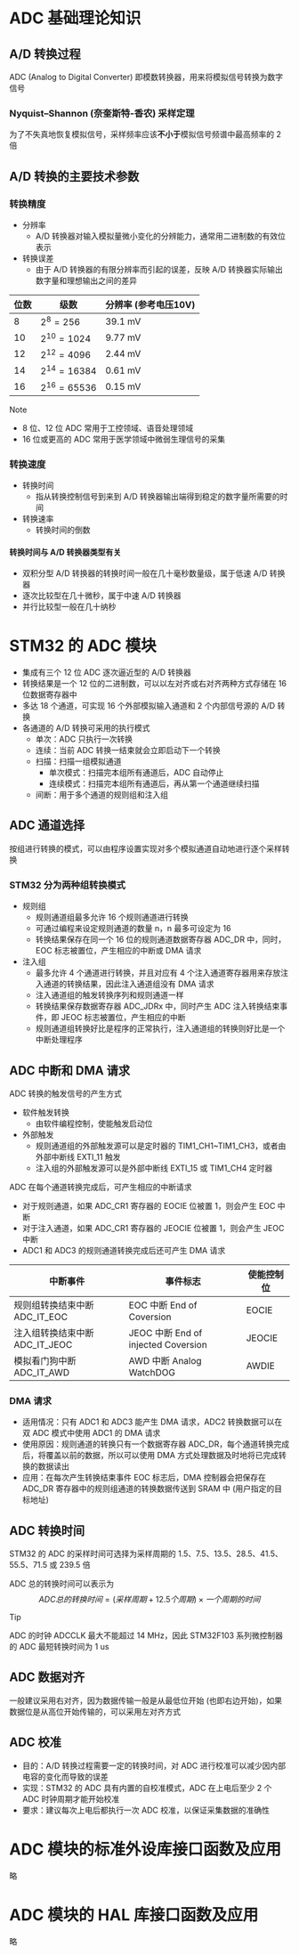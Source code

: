 # ADC 基础理论知识
## A/D 转换过程
ADC (Analog to Digital Converter) 即模数转换器，用来将模拟信号转换为数字信号

### Nyquist–Shannon (奈奎斯特-香农) 采样定理
为了不失真地恢复模拟信号，采样频率应该**不小于**模拟信号频谱中最高频率的 2 倍

## A/D 转换的主要技术参数
### 转换精度
- 分辨率
  - A/D 转换器对输入模拟量微小变化的分辨能力，通常用二进制数的有效位表示
- 转换误差
  - 由于 A/D 转换器的有限分辨率而引起的误差，反映 A/D 转换器实际输出数字量和理想输出之间的差异

| 位数 | 级数             | 分辨率 (参考电压10V) |
| ---- | ---------------- | -------------------- |
| 8    | $2^{8} = 256$    | 39.1 mV              |
| 10   | $2^{10} = 1024$  | 9.77 mV              |
| 12   | $2^{12} = 4096$  | 2.44 mV              |
| 14   | $2^{14} = 16384$ | 0.61 mV              |
| 16   | $2^{16} = 65536$ | 0.15 mV              |
> [!NOTE]
> - 8 位、12 位 ADC 常用于工控领域、语音处理领域
> - 16 位或更高的 ADC 常用于医学领域中微弱生理信号的采集

### 转换速度
- 转换时间
  - 指从转换控制信号到来到 A/D 转换器输出端得到稳定的数字量所需要的时间
- 转换速率
  - 转换时间的倒数

#### 转换时间与 A/D 转换器类型有关
- 双积分型 A/D 转换器的转换时间一般在几十毫秒数量级，属于低速 A/D 转换器
- 逐次比较型在几十微秒，属于中速 A/D 转换器
- 并行比较型一般在几十纳秒

# STM32 的 ADC 模块
- 集成有三个 12 位 ADC 逐次逼近型的 A/D 转换器
- 转换结果是一个 12 位的二进制数，可以以左对齐或右对齐两种方式存储在 16 位数据寄存器中
- 多达 18 个通道，可实现 16 个外部模拟输入通道和 2 个内部信号源的 A/D 转换
- 各通道的 A/D 转换可采用的执行模式
  - 单次：ADC 只执行一次转换
  - 连续：当前 ADC 转换一结束就会立即启动下一个转换
  - 扫描：扫描一组模拟通道
    - 单次模式：扫描完本组所有通道后，ADC 自动停止
    - 连续模式：扫描完本组所有通道后，再从第一个通道继续扫描
  - 间断：用于多个通道的规则组和注入组

##  ADC 通道选择
按组进行转换的模式，可以由程序设置实现对多个模拟通道自动地进行逐个采样转换

### STM32 分为两种组转换模式
- 规则组
  - 规则通道组最多允许 16 个规则通道进行转换
  - 可通过编程来设定规则通道的数量 n，n 最多可设定为 16
  - 转换结果保存在同一个 16 位的规则通道数据寄存器 ADC_DR 中，同时，EOC 标志被置位，产生相应的中断或 DMA 请求
- 注入组
  - 最多允许 4 个通道进行转换，并且对应有 4 个注入通道寄存器用来存放注入通道的转换结果，因此注入通道组没有 DMA 请求
  - 注入通道组的触发转换序列和规则通道一样
  - 转换结果保存数据寄存器 ADC_JDRx 中，同时产生 ADC 注入转换结束事件，即 JEOC 标志被置位，产生相应的中断
  - 规则通道组转换好比是程序的正常执行，注入通道组的转换则好比是一个中断处理程序

## ADC 中断和 DMA 请求
ADC 转换的触发信号的产生方式
- 软件触发转换
  - 由软件编程控制，使能触发启动位
- 外部触发
  - 规则通道组的外部触发源可以是定时器的 TIM1_CH1~TIM1_CH3，或者由外部中断线 EXTI_11 触发
  - 注入组的外部触发源可以是外部中断线 EXTI_15 或 TIM1_CH4 定时器

ADC 在每个通道转换完成后，可产生相应的中断请求
- 对于规则通道，如果 ADC_CR1 寄存器的 EOCIE 位被置 1，则会产生 EOC 中断
- 对于注入通道，如果 ADC_CR1 寄存器的 JEOCIE 位被置 1，则会产生 JEOC 中断
- ADC1 和 ADC3 的规则通道转换完成后还可产生 DMA 请求

| 中断事件                       | 事件标志                            | 使能控制位 |
| ------------------------------ | ----------------------------------- | ---------- |
| 规则组转换结束中断 ADC_IT_EOC  | EOC 中断 End of Coversion           | EOCIE      |
| 注入组转换结束中断 ADC_IT_JEOC | JEOC 中断 End of injected Coversion | JEOCIE     |
| 模拟看门狗中断 ADC_IT_AWD      | AWD 中断 Analog WatchDOG            | AWDIE      |

### DMA 请求
- 适用情况：只有 ADC1 和 ADC3 能产生 DMA 请求，ADC2 转换数据可以在双 ADC 模式中使用 ADC1 的 DMA 请求
- 使用原因：规则通道的转换只有一个数据寄存器 ADC_DR，每个通道转换完成后，将覆盖以前的数据，所以可以使用 DMA 方式处理数据及时地将已完成转换的数据读出
- 应用：在每次产生转换结束事件 EOC 标志后，DMA 控制器会把保存在 ADC_DR 寄存器中的规则组通道的转换数据传送到 SRAM 中 (用户指定的目标地址)

## ADC 转换时间
STM32 的 ADC 的采样时间可选择为采样周期的 1.5、7.5、13.5、28.5、41.5、55.5、71.5 或 239.5 倍

ADC 总的转换时间可以表示为
$$
ADC 总的转换时间 = (采样周期 + 12.5 个周期) \times 一个周期的时间
$$

> [!TIP]
> ADC 的时钟 ADCCLK 最大不能超过 14 MHz，因此 STM32F103 系列微控制器的 ADC 最短转换时间为 1 us

## ADC 数据对齐
一般建议采用右对齐，因为数据传输一般是从最低位开始 (也即右边开始)，如果数据位是从高位开始传输的，可以采用左对齐方式

## ADC 校准
- 目的：A/D 转换过程需要一定的转换时间，对 ADC 进行校准可以减少因内部电容的变化而导致的误差
- 实现：STM32 的 ADC 具有内置的自校准模式，ADC 在上电后至少 2 个 ADC 时钟周期才能开始校准
- 要求：建议每次上电后都执行一次 ADC 校准，以保证采集数据的准确性

# ADC 模块的标准外设库接口函数及应用
略

# ADC 模块的 HAL 库接口函数及应用
略